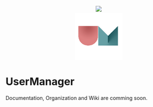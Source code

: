 <p align="center"><img src="https://avatars2.githubusercontent.com/u/26149758?v=3&s=200" />
<br>
<img src="https://github.com/ManagerSuite/UserManager/blob/image/UserManager128.png?raw=true" /></p>

# UserManager

Documentation, Organization and Wiki are comming soon.
